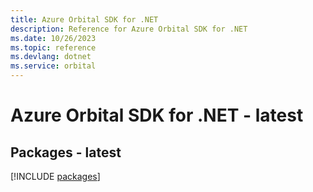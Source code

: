 ```yaml
---
title: Azure Orbital SDK for .NET
description: Reference for Azure Orbital SDK for .NET
ms.date: 10/26/2023
ms.topic: reference
ms.devlang: dotnet
ms.service: orbital
---
```

# Azure Orbital SDK for .NET - latest
## Packages - latest
[!INCLUDE [packages](orbital-index.md)]